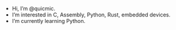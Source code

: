 - Hi, I’m @quicmic.
- I’m interested in C, Assembly, Python, Rust, embedded devices.
- I’m currently learning Python.

